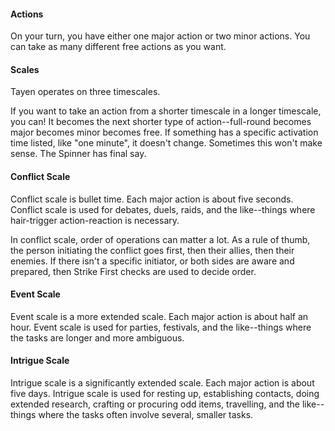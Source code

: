 #### Actions
On your turn, you have either one major action or two minor actions. You can take as many different free actions as you want.

#### Scales
Tayen operates on three timescales.

If you want to take an action from a shorter timescale in a longer timescale, you can! It becomes the next shorter type of action--full-round becomes major becomes minor becomes free. If something has a specific activation time listed, like "one minute", it doesn't change. Sometimes this won't make sense. The Spinner has final say.

#### Conflict Scale
Conflict scale is bullet time. Each major action is about five seconds. Conflict scale is used for debates, duels, raids, and the like--things where hair-trigger action-reaction is necessary.

In conflict scale, order of operations can matter a lot. As a rule of thumb, the person initiating the conflict goes first, then their allies, then their enemies. If there isn't a specific initiator, or both sides are aware and prepared, then Strike First checks are used to decide order.

#### Event Scale
Event scale is a more extended scale. Each major action is about half an hour. Event scale is used for parties, festivals, and the like--things where the tasks are longer and more ambiguous.

#### Intrigue Scale
Intrigue scale is a significantly extended scale. Each major action is about five days. Intrigue scale is used for resting up, establishing contacts, doing extended research, crafting or procuring odd items, travelling, and the like--things where the tasks often involve several, smaller tasks.
